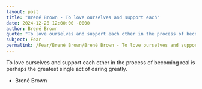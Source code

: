 ```yaml
---
layout: post
title: "Brené Brown - To love ourselves and support each"
date: 2024-12-28 12:00:00 -0000
author: Brené Brown
quote: "To love ourselves and support each other in the process of becoming real is perhaps the greatest single act of daring greatly."
subject: Fear
permalink: /Fear/Brené Brown/Brené Brown - To love ourselves and support each
---
```


To love ourselves and support each other in the process of becoming real is perhaps the greatest single act of daring greatly.

- Brené Brown
